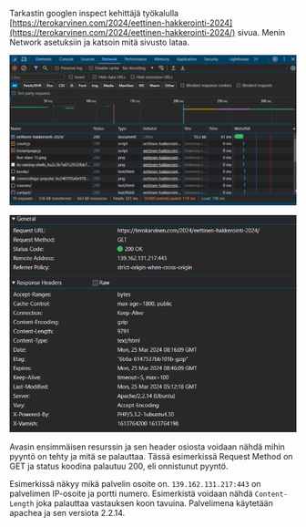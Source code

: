 Tarkastin googlen inspect kehittäjä työkalulla [https://terokarvinen.com/2024/eettinen-hakkerointi-2024](https://terokarvinen.com/2024/eettinen-hakkerointi-2024/) sivua.
Menin Network asetuksiin ja katsoin mitä sivusto lataa. 

![kuva](images/h0/h0.png)

![kuva](images/h0/h0_2.png)

Avasin ensimmäisen resurssin ja sen header osiosta voidaan nähdä mihin pyyntö on tehty ja mitä se palauttaa.
Tässä esimerkissä Request Method on GET ja status koodina palautuu 200, eli onnistunut pyyntö.

Esimerkissä näkyy mikä palvelin osoite on. 
`139.162.131.217:443` on palvelimen IP-osoite ja portti numero. 
Esimerkistä voidaan nähdä `Content-Length` joka palauttaa vastauksen koon tavuina. 
Palvelimena käytetään apachea ja sen versiota 2.2.14.
